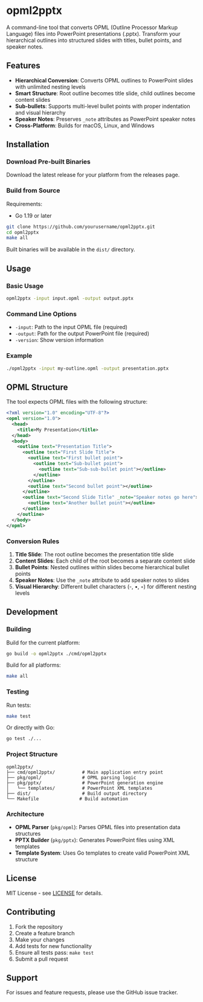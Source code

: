 # opml2pptx

A command-line tool that converts OPML (Outline Processor Markup Language) files into PowerPoint presentations (.pptx). Transform your hierarchical outlines into structured slides with titles, bullet points, and speaker notes.

## Features

- **Hierarchical Conversion**: Converts OPML outlines to PowerPoint slides with unlimited nesting levels
- **Smart Structure**: Root outline becomes title slide, child outlines become content slides
- **Sub-bullets**: Supports multi-level bullet points with proper indentation and visual hierarchy
- **Speaker Notes**: Preserves `_note` attributes as PowerPoint speaker notes
- **Cross-Platform**: Builds for macOS, Linux, and Windows

## Installation

### Download Pre-built Binaries

Download the latest release for your platform from the releases page.

### Build from Source

Requirements:
- Go 1.19 or later

```bash
git clone https://github.com/yourusername/opml2pptx.git
cd opml2pptx
make all
```

Built binaries will be available in the `dist/` directory.

## Usage

### Basic Usage

```bash
opml2pptx -input input.opml -output output.pptx
```

### Command Line Options

- `-input`: Path to the input OPML file (required)
- `-output`: Path for the output PowerPoint file (required)
- `-version`: Show version information

### Example

```bash
./opml2pptx -input my-outline.opml -output presentation.pptx
```

## OPML Structure

The tool expects OPML files with the following structure:

```xml
<?xml version="1.0" encoding="UTF-8"?>
<opml version="1.0">
  <head>
    <title>My Presentation</title>
  </head>
  <body>
    <outline text="Presentation Title">
      <outline text="First Slide Title">
        <outline text="First bullet point">
          <outline text="Sub-bullet point">
            <outline text="Sub-sub-bullet point"></outline>
          </outline>
        </outline>
        <outline text="Second bullet point"></outline>
      </outline>
      <outline text="Second Slide Title" _note="Speaker notes go here">
        <outline text="Another bullet point"></outline>
      </outline>
    </outline>
  </body>
</opml>
```

### Conversion Rules

1. **Title Slide**: The root outline becomes the presentation title slide
2. **Content Slides**: Each child of the root becomes a separate content slide
3. **Bullet Points**: Nested outlines within slides become hierarchical bullet points
4. **Speaker Notes**: Use the `_note` attribute to add speaker notes to slides
5. **Visual Hierarchy**: Different bullet characters (-, •, ◦) for different nesting levels

## Development

### Building

Build for the current platform:
```bash
go build -o opml2pptx ./cmd/opml2pptx
```

Build for all platforms:
```bash
make all
```

### Testing

Run tests:
```bash
make test
```

Or directly with Go:
```bash
go test ./...
```

### Project Structure

```
opml2pptx/
├── cmd/opml2pptx/          # Main application entry point
├── pkg/opml/               # OPML parsing logic
├── pkg/pptx/               # PowerPoint generation engine
│   └── templates/          # PowerPoint XML templates
├── dist/                   # Build output directory
└── Makefile               # Build automation
```

### Architecture

- **OPML Parser** (`pkg/opml`): Parses OPML files into presentation data structures
- **PPTX Builder** (`pkg/pptx`): Generates PowerPoint files using XML templates
- **Template System**: Uses Go templates to create valid PowerPoint XML structure

## License

MIT License - see [LICENSE](LICENSE) for details.

## Contributing

1. Fork the repository
2. Create a feature branch
3. Make your changes
4. Add tests for new functionality
5. Ensure all tests pass: `make test`
6. Submit a pull request

## Support

For issues and feature requests, please use the GitHub issue tracker.